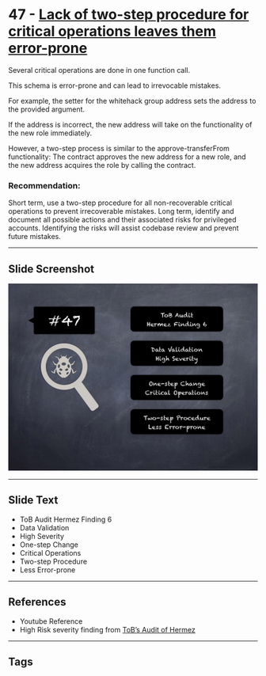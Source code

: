 
# 47 - [Lack of two-step procedure for critical operations leaves them error-prone](./Lack%20of%20two-step%20procedure%20for%20critical%20operations%20leaves%20them%20error-prone.md)

Several critical operations are done in one function call. 

This schema is error-prone and can lead to irrevocable mistakes. 

For example, the setter for the whitehack group address sets the address to the provided argument. 

If the address is incorrect, the new address will take on the functionality of the new role immediately. 

However, a two-step process is similar to the approve-transferFrom functionality: The contract approves the new address for a new role, and the new address acquires the role by calling the contract.

### Recommendation:
Short term, use a two-step procedure for all non-recoverable critical operations to prevent irrecoverable mistakes. Long term, identify and document all possible actions and their associated risks for privileged accounts. Identifying the risks will assist codebase review and prevent future mistakes.
___
## Slide Screenshot
![047.png](../../images/7.%20Audit%20Findings%20101/047.png)
___
## Slide Text
- ToB Audit Hermez Finding 6
- Data Validation
- High Severity
- One-step Change
- Critical Operations
- Two-step Procedure
- Less Error-prone
___
## References
- Youtube Reference
- High Risk severity finding from [ToB’s Audit of Hermez](https://github.com/trailofbits/publications/blob/master/reviews/hermez.pdf)
___
## Tags
